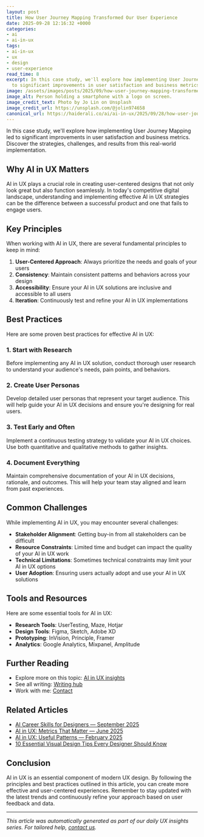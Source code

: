 ```yaml
---
layout: post
title: How User Journey Mapping Transformed Our User Experience
date: 2025-09-28 12:16:32 +0000
categories:
- ai
- ai-in-ux
tags:
- ai-in-ux
- ux
- design
- user-experience
read_time: 8
excerpt: In this case study, we'll explore how implementing User Journey Mapping led
  to significant improvements in user satisfaction and business metrics. Discover...
image: /assets/images/posts/2025/09/how-user-journey-mapping-transformed-our-user-experience.jpg
image_alt: Person holding a smartphone with a logo on screen.
image_credit_text: Photo by Jo Lin on Unsplash
image_credit_url: https://unsplash.com/@jolin974658
canonical_url: https://haiderali.co/ai/ai-in-ux/2025/09/28/how-user-journey-mapping-transformed-our-user-experience/
---
```


In this case study, we'll explore how implementing User Journey Mapping led to significant improvements in user satisfaction and business metrics. Discover the strategies, challenges, and results from this real-world implementation.

## Why AI in UX Matters

AI in UX plays a crucial role in creating user-centered designs that not only look great but also function seamlessly. In today's competitive digital landscape, understanding and implementing effective AI in UX strategies can be the difference between a successful product and one that fails to engage users.

## Key Principles

When working with AI in UX, there are several fundamental principles to keep in mind:

1. **User-Centered Approach**: Always prioritize the needs and goals of your users
2. **Consistency**: Maintain consistent patterns and behaviors across your design
3. **Accessibility**: Ensure your AI in UX solutions are inclusive and accessible to all users
4. **Iteration**: Continuously test and refine your AI in UX implementations

## Best Practices

Here are some proven best practices for effective AI in UX:

### 1. Start with Research
Before implementing any AI in UX solution, conduct thorough user research to understand your audience's needs, pain points, and behaviors.

### 2. Create User Personas
Develop detailed user personas that represent your target audience. This will help guide your AI in UX decisions and ensure you're designing for real users.

### 3. Test Early and Often
Implement a continuous testing strategy to validate your AI in UX choices. Use both quantitative and qualitative methods to gather insights.

### 4. Document Everything
Maintain comprehensive documentation of your AI in UX decisions, rationale, and outcomes. This will help your team stay aligned and learn from past experiences.

## Common Challenges

While implementing AI in UX, you may encounter several challenges:

- **Stakeholder Alignment**: Getting buy-in from all stakeholders can be difficult
- **Resource Constraints**: Limited time and budget can impact the quality of your AI in UX work
- **Technical Limitations**: Sometimes technical constraints may limit your AI in UX options
- **User Adoption**: Ensuring users actually adopt and use your AI in UX solutions

## Tools and Resources

Here are some essential tools for AI in UX:

- **Research Tools**: UserTesting, Maze, Hotjar
- **Design Tools**: Figma, Sketch, Adobe XD
- **Prototyping**: InVision, Principle, Framer
- **Analytics**: Google Analytics, Mixpanel, Amplitude

## Further Reading

- Explore more on this topic: [AI in UX insights](https://haiderali.co/insights/#ai)
- See all writing: [Writing hub](https://haiderali.co/writing/)
- Work with me: [Contact](https://haiderali.co/contact/)

## Related Articles

- [AI Career Skills for Designers — September 2025](https://haiderali.co/ai/ai-in-ux/2025/09/20/ai-career-skills-for-designers-sep-2025/)
- [AI in UX: Metrics That Matter — June 2025](https://haiderali.co/ai/ai-in-ux/2025/06/20/ai-in-ux-metrics-jun-2025/)
- [AI in UX: Useful Patterns — February 2025](https://haiderali.co/ai/ai-in-ux/2025/02/05/ai-in-ux-patterns-feb-2025/)
- [10 Essential Visual Design Tips Every Designer Should Know](https://haiderali.co/ai/ar-vr-ux/2025/09/28/10-essential-visual-design-tips-every-designer-should-know/)

## Conclusion

AI in UX is an essential component of modern UX design. By following the principles and best practices outlined in this article, you can create more effective and user-centered experiences. Remember to stay updated with the latest trends and continuously refine your approach based on user feedback and data.

---

*This article was automatically generated as part of our daily UX insights series. For tailored help, [contact us](https://haiderali.co/contact/).*
